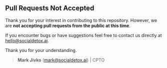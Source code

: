 ## Pull Requests Not Accepted

Thank you for your interest in contributing to this repository. However, we are **not accepting pull requests from the public at this time**.

If you encounter bugs or have suggestions feel free to contact us directly at <hello@socialdetox.ai>.

Thank you for your understanding.

> **Mark Jivko** (<mark@socialdetox.ai>) | CPTO
